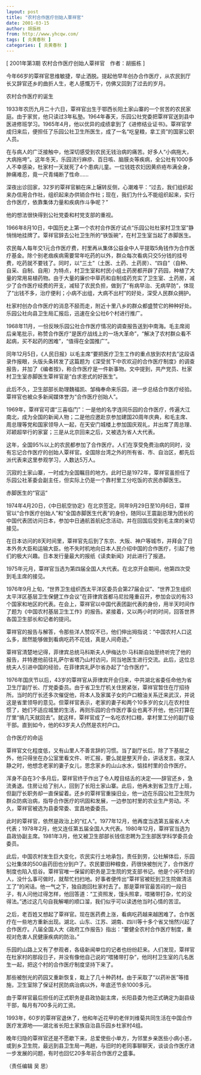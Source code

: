 ```yaml
---
layout: post
title: "农村合作医疗创始人覃祥官"
date: 2001-03-15
author: 胡振栋
from: http://www.yhcqw.com/
tags: [ 炎黄春秋 ]
categories: [ 炎黄春秋 ]
---
```



[ 2001年第3期 农村合作医疗创始人覃祥官　作者：胡振栋 ]

今年66岁的覃祥官思维敏捷，举止洒脱。提起他早年创办合作医疗，从农民到厅长又辞官还乡的曲折人生，老人感慨万千，仿佛又回到了过去的岁月。

农村合作医疗的诞生


1933年农历九月二十六日，覃祥官出生于鄂西长阳土家山寨的一个贫苦的农民家庭。由于家贫，他只读过3年私塾。1964年春天，乐园公社党委把覃祥官送到县中医进修班学习。1965年4月，他以优异的成绩拿到了《进修结业证书》。覃祥官学成归来后，便担任了乐园公社卫生所医生，成了一名“吃皇粮，拿工资”的国家公职人员。


在与病人的广泛接触中，他深切感受到农民无钱治病的痛苦。好多人“小病拖大，大病拖垮”。这年冬天，乐园流行麻疹、百日咳、脑膜炎等疾病，全公社有1000多人不幸感染，杜家村一天就死了4个患病儿童。一位钱姓农妇因黄疥疮布满全身，肿痛难忍，竟一尺青绳断了性命……


深夜出诊回家，32岁的覃祥官躺在床上辗转反侧，心潮难平：“过去，我们组织起来办信用合作社，组织起来办供销合作社；现在，我们为什么不能组织起来，实行合作医疗，依靠集体力量和疾病作斗争呢？”

他的想法很快得到公社党委和村党支部的重视。

1966年8月10日，中国历史上第一个农村合作医疗试点“乐园公社杜家村卫生室”静悄悄地挂牌了。覃祥官辞去公社卫生所的“铁饭碗”，在村卫生室当起了赤脚医生。


农民每人每年交1元合作医疗费，村里再从集体公益金中人平提取5角钱作为合作医疗基金。除个别老痼疾病需要常年吃药的以外，群众每次看病只交5分钱的挂号费，吃药就不要钱了。同时，以“三土”（土医、土药、土药房）、“四自”（自种、自采、自制、自用）为特点，村卫生室和村民小组土药房都开辟了药园，种植了大量的常用易植药物。由于大量的廉价中草药和自制成药充实了卫生室、土药房，减少了合作医疗经费的开支，减轻了农民负担，做到了“有病早治、无病早防”，体现了“出钱不多，治疗便利；小病不出组，大病不出村”的好处，深受人民群众拥护。

杜家村创办合作医疗的消息不胫而走，附近十里八乡的群众都盛赞它的种种好处。乐园公社向县卫生局汇报后，迅速在全公社6个村进行推广。


1968年11月，一份反映乐园公社合作医疗情况的调查报告送到中南海。毛主席阅后亲笔批示，称赞合作医疗“是医疗战线上的一场大革命”，“解决了农村群众看不起病，买不起药的困难”，“值得在全国推广”。


同年12月5日，《人民日报》以毛主席“要把医疗卫生工作的重点放到农村去”这段语录作报眼，头版头条转发了这篇题为《深受贫下中农欢迎的合作医疗制度》的调查报告，并加了《编者按》，称合作医疗是一件新事物。文中提到，共产党员、杜家村卫生室赤脚医生覃祥官是“白求恩式的好医生”。

此后不久，卫生部部长助理魏福凯、邹梅奉命来乐园，进一步总结合作医疗经验。覃祥官也被众多新闻媒体誉为“合作医疗创始人”。


1969年，覃祥官可谓“三喜临门”：一是他的名字连同乐园的合作医疗，传遍大江南北，成为全国的新闻人物；二是他应邀赴京参加建国20周年庆典，和毛主席、周总理等党和国家领导人一起，在天安门城楼上参加国庆观礼，并出席了周总理、邓颖超举行的家宴；三是从北京回来之后，又被选为省人大代表。


这年，全国95%以上的农民都参加了合作医疗。人们在享受免费治病的同时，没有忘记合作医疗的创始人覃祥官。全国除台湾之外的所有省、市、自治区，都先后派代表来这里参观学习，人数达5万人。

沉寂的土家山寨，一时成为全国瞩目的地方。此时已是1972年，覃祥官虽担任了乐园公社革委会副主任，但实际上仍是一个靠村里工分吃饭的农民赤脚医生。

赤脚医生的“官运”


1974年4月20日，《中日航空协定》在北京签定。同年9月29日至10月6日，覃祥官以“合作医疗创始人”和“全国赤脚医生代表”的身份，随同以王震副总理为团长的中国代表团访问日本，参加中日通航首航纪念活动，并在回国后受到毛主席的亲切接见。


在日本访问的8天时间里，覃祥官先后到了东京、大阪、神户等城市，并拜会了日本外务大臣和运输大臣。他不失时机地向日本人民介绍中国的合作医疗，引起了他们的极大兴趣。日本发行量最大的报纸《读卖新闻》对此进行了报道。

1975年元月，覃祥官当选为第四届全国人大代表。在北京开会期间，他第四次受到毛主席的接见。


1976年9月上旬，“世界卫生组织西太平洋区委员会第27届会议”、“世界卫生组织太平洋区基层卫生保健工作会议”在菲律宾首都马尼拉隆重召开，参加会议的有33个国家和地区的代表。在会上，覃祥官以中国代表团副代表的身份，用半天时间作了题为《中国农村基层卫生工作》的报告。紧接着，又以两小时的时间，回答世界各国卫生部长和记者的提问。

覃祥官的报告与解答，令那些洋人赞叹不已，他们伸出拇指说：“中国农村人口这么多，居然能够做到看病吃药不花钱，真是人间奇迹。”


覃祥官清楚地记得，菲律宾总统马科斯夫人伊梅达尔·马科斯自始至终听完了他的报告，并特邀他前往礼萨尔省塔乃山村访问，同当地医生进行交流。此后，这位总统夫人引进中国的经验，在菲律宾礼萨尔省办起了“合作医疗”。


1976年国庆节以后，43岁的覃祥官从菲律宾开会归来，中共湖北省委任命他为省卫生厅副厅长、厅党委委员。由于省卫生厅机关住房紧张，覃祥官暂住在厅招待所。当时的厅长还多次催促他，将本人及家属子女的户口粮油关系迁来武汉，并说这是省里领导的意见。但覃祥官表示，老家的妻子和两个10多岁的女儿在农村住惯了，她们不适应城里的生活，再则乐园的合作医疗事业也离不开他，他只打算在厅里“搞几天就回去”。就这样，覃祥官成了一名吃农村口粮，拿村里工分的副厅级干部。直到如今，他的63岁夫人仍然是农村户口。

合作医疗的命运


覃祥官文化程度低，又有山里人不善言辞的习惯。当了副厅长后，除了下基层之外，他只得坐在办公室里看文件、听汇报，要么就是整天开会，讲话发言。夜深人静之时，他想念老家的妻子女儿，思念家乡的山山水水，惦挂村里的合作医疗。


浑身不自在3个多月后，覃祥官终于作出了令人瞠目结舌的决定——辞官还乡，急流勇退。住房让给了别人，回到了长阳土家山寨。此后，他再未到省卫生厅上班，但副厅长职务却一直保留着。还乡的覃祥官重操旧业，他一边在乐园公社卫生院为群众防病治病，指导合作医疗的巩固和发展，一边参加村里的农业生产劳动。不久，覃祥官被选为县委常委、宜昌地委委员。


此时的覃祥官，依然是政治上的“红人”。1977年12月，他再度当选第五届省人大代表；1978年2月，他又连任第五届全国人大代表。1980年12月，覃祥官当选为县政协副主席。1981年3月，他又被卫生部部长钱信忠聘为卫生部医学科学委员会委员。


此后，中国农村发生巨大变化，农民实行土地承包，责任到劳，公社解体后，乐园公社集体的500亩药田也分到户了。农民要田种粮食，药很快被刨光了，合作医疗制度也陷入低谷。覃祥官唯一保留的职务是卫生院的党支部书记。他是个闲不住的人，没什么事可做时，就帮忙扫扫地。好事者便传出“覃祥官被贬到卫生院做清洁工了”的闲话。他一气之下，独自跑回杜家村去了。那是覃祥官最苦闷的一段日子，有人问他过得怎样，他回答道：“工资照发，馒头照拿，喂猪带打杂，忙的没得法。”透过这几句自我解嘲的顺口溜，我们似乎可以读透他当时心情的苦涩。


之后，老百姓又想起了覃祥官。现在医药费上涨，看病吃药越来越困难了。合作医疗在一些地方重新出现。湖北、山东、江苏、湖南、四川等十多个省又悄然兴起了合作医疗。八届全国人大《政府工作报告》指出：“要健全农村合作医疗制度，重视对危害人民健康疾病的防治。”


乐园的山路上又有了参观者，各级新闻单位的记者也纷纷赶来。人们发现，覃祥官在杜家村的那段日子，并没有像他自己说的“喂猪带打杂”，他同村卫生室的几名医生一起，把这个村的合作医疗制度坚持下来了。

那些被刨光的药园又重新恢复，栽上了几十种药材。由于采取了“以药补医”等措施，卫生室除了保证村民防病治病以外，年底还节余1000多元。

由于覃祥官最后担任的正式职务是县政协副主席，长阳县委为他正式确定为副县级干部，每月有700多元的工资。

1993年，60岁的覃祥官退休了，他和年近花甲的老伴刘维菊共同生活在中国合作医疗发源地——湖北省长阳土家族自治县乐园乡杜家村4组。


晚年归隐的覃祥官还是不愿歇下来，总爱使些小单方，为邻里乡亲医些小病小恙，或到乡卫生院，最远到县卫生局一两趟，与旧时的老同事聊聊天，谈谈合作医疗进一步发展的问题，有时也回忆20多年前合作医疗之盛事。

（责任编辑 吴 思）


